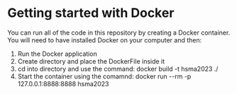 # Getting started with Docker

You can run all of the code in this repository by creating a Docker container. You will need to have installed Docker on your computer and then:

1. Run the Docker application
2. Create directory and place the DockerFile inside it
3. cd into directory and use the command: docker build -t hsma2023 ./
4. Start the container using the comamnd: docker run --rm -p 127.0.0.1:8888:8888 hsma2023